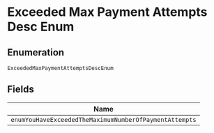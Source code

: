 
# Exceeded Max Payment Attempts Desc Enum

## Enumeration

`ExceededMaxPaymentAttemptsDescEnum`

## Fields

| Name |
|  --- |
| `enumYouHaveExceededTheMaximumNumberOfPaymentAttempts` |

